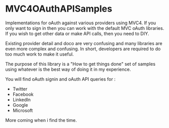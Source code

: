 MVC4OAuthAPISamples
===================

Implementations for oAuth against various providers using MVC4. If you only want to sign in then you can work with the default MVC oAuth libraries. If you wish to get other data or make API calls, then you need to DIY.

Existing provider detail and doco are very confusing and many libraries are even more complex and confusing. In short, developers are required to do too much work to make it useful.

The purpose of this library is a "How to get things done" set of samples using whatever is the best way of doing it in my experience.

You will find oAuth signin and oAuth API queries for :

- Twitter
- Facebook
- LinkedIn
- Google
- Microsoft

More coming when i find the time.
